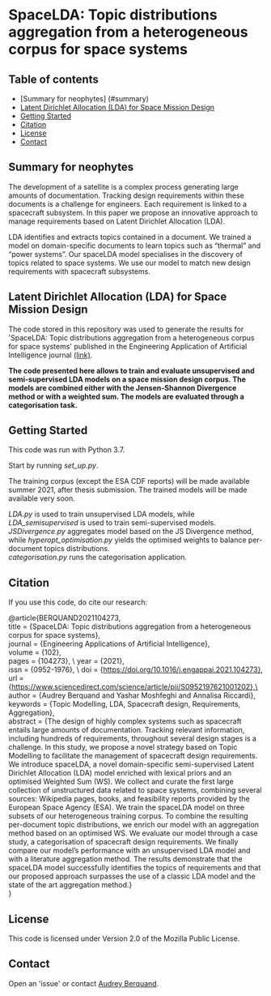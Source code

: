 # SpaceLDA: Topic distributions aggregation from a heterogeneous corpus for space systems

## Table of contents
* [Summary for neophytes] (#summary)
* [Latent Dirichlet Allocation (LDA) for Space Mission Design ](#LDA)
* [Getting Started](#start)
* [Citation](#cite)
* [License](#lic)
* [Contact](#con)

## Summary for neophytes
The development of a satellite is a complex process generating large amounts of documentation. Tracking design requirements within these documents is a challenge for engineers. Each requirement is linked to a spacecraft subsystem. In this paper we propose an innovative approach to manage requirements based on Latent Dirichlet Allocation (LDA).

LDA identifies and extracts topics contained in a document. We trained a model on domain-specific documents to learn topics such as “thermal” and “power systems”. Our spaceLDA model specialises in the discovery of topics related to space systems. We use our model to match new design requirements with spacecraft subsystems.

## Latent Dirichlet Allocation (LDA) for Space Mission Design 
The code stored in this repository was used to generate the results for 'SpaceLDA: Topic distributions aggregation from a heterogeneous corpus for space systems' published in the Engineering Application of Artificial Intelligence journal [(link)](https://www.sciencedirect.com/science/article/abs/pii/S0952197621001202).

**The code presented here allows to train and evaluate unsupervised and semi-supervised LDA models on a space mission design corpus. The models are combined either with the Jensen-Shannon Divergence method or with a weighted sum. The models are evaluated through a categorisation task.**
 
## Getting Started
This code was run with Python 3.7. 

Start by running *set_up.py*.
 
The training corpus (except the ESA CDF reports) will be made available summer 2021, after thesis submission. 
The trained models will be made available very soon.

*LDA.py* is used to train unsupervised LDA models, while *LDA_semisupervised* is used to train semi-supervised models. \
*JSDivergence.py* aggregates model based on the JS Divergence method, while *hyperopt_optimisation.py* yields the optimised weights to balance per-document topics distributions.\
*categorisation.py* runs the categorisation application.

## Citation
If you use this code, do cite our research:

@article{BERQUAND2021104273, \
title = {SpaceLDA: Topic distributions aggregation from a heterogeneous corpus for space systems}, \
journal = {Engineering Applications of Artificial Intelligence}, \
volume = {102}, \
pages = {104273}, \ 
year = {2021}, \
issn = {0952-1976}, \ 
doi = {https://doi.org/10.1016/j.engappai.2021.104273}, \
url = {https://www.sciencedirect.com/science/article/pii/S0952197621001202},\
author = {Audrey Berquand and Yashar Moshfeghi and Annalisa Riccardi},\
keywords = {Topic Modelling, LDA, Spacecraft design, Requirements, Aggregation},\
abstract = {The design of highly complex systems such as spacecraft entails large amounts of documentation. Tracking relevant information, including hundreds of requirements, throughout several design stages is a challenge. In this study, we propose a novel strategy based on Topic Modelling to facilitate the management of spacecraft design requirements. We introduce spaceLDA, a novel domain-specific semi-supervised Latent Dirichlet Allocation (LDA) model enriched with lexical priors and an optimised Weighted Sum (WS). We collect and curate the first large collection of unstructured data related to space systems, combining several sources: Wikipedia pages, books, and feasibility reports provided by the European Space Agency (ESA). We train the spaceLDA model on three subsets of our heterogeneous training corpus. To combine the resulting per-document topic distributions, we enrich our model with an aggregation method based on an optimised WS. We evaluate our model through a case study, a categorisation of spacecraft design requirements. We finally compare our model’s performance with an unsupervised LDA model and with a literature aggregation method. The results demonstrate that the spaceLDA model successfully identifies the topics of requirements and that our proposed approach surpasses the use of a classic LDA model and the state of the art aggregation method.}\
}

## License
This code is licensed under Version 2.0 of the Mozilla Public License.

## Contact
Open an 'issue' or contact [Audrey Berquand](mailto:audrey.berquand@strath.ac.uk).

